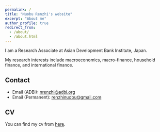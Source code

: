 ```yaml
---
permalink: /
title: "Nuobu Renzhi's website"
excerpt: "About me"
author_profile: true
redirect_from: 
  - /about/
  - /about.html
---
```


I am a Research Associate at Asian Development Bank Institute, Japan.

My research interests include macroeconomics, macro-finance, household finance, and international finance.

## Contact

* Email (ADBI): nrenzhi@adbi.org 
* Email (Permanent): renzhinuobu@gmail.com

## CV

You can find my cv from [here](https://www.dropbox.com/s/uys6xyx7016w5pi/renzhi_cv.pdf?dl=0).

